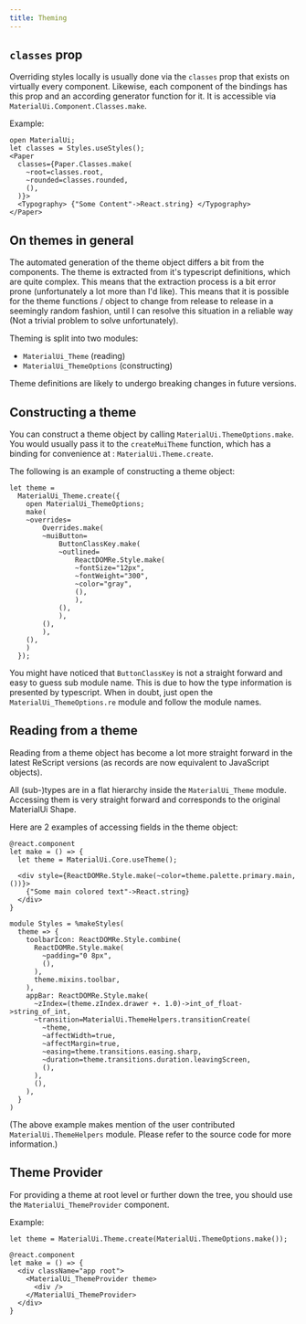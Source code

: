 ```yaml
---
title: Theming
---
```


## `classes` prop

Overriding styles locally is usually done via the `classes` prop that exists on
virtually every component. Likewise, each component of the bindings has this
prop and an according generator function for it. It is accessible via
`MaterialUi.Component.Classes.make`.

Example:

```reason
open MaterialUi;
let classes = Styles.useStyles();
<Paper
  classes={Paper.Classes.make(
    ~root=classes.root,
    ~rounded=classes.rounded,
    (),
  )}>
  <Typography> {"Some Content"->React.string} </Typography>
</Paper>
```

## On themes in general

The automated generation of the theme object differs a bit from the components.
The theme is extracted from it's typescript definitions, which are quite
complex. This means that the extraction process is a bit error prone
(unfortunately a lot more than I'd like). This means that it is possible for the
theme functions / object to change from release to release in a seemingly random
fashion, until I can resolve this situation in a reliable way (Not a trivial
problem to solve unfortunately).

Theming is split into two modules:

- `MaterialUi_Theme` (reading)
- `MaterialUi_ThemeOptions` (constructing)

Theme definitions are likely to undergo breaking changes in future versions.

## Constructing a theme

You can construct a theme object by calling `MaterialUi.ThemeOptions.make`. You
would usually pass it to the `createMuiTheme` function, which has a binding for
convenience at : `MaterialUi.Theme.create`.

The following is an example of constructing a theme object:

```reason
let theme =
  MaterialUi_Theme.create({
    open MaterialUi_ThemeOptions;
    make(
    ~overrides=
        Overrides.make(
        ~muiButton=
            ButtonClassKey.make(
            ~outlined=
                ReactDOMRe.Style.make(
                ~fontSize="12px",
                ~fontWeight="300",
                ~color="gray",
                (),
                ),
            (),
            ),
        (),
        ),
    (),
    )
  });
```

You might have noticed that `ButtonClassKey` is not a straight forward and easy
to guess sub module name. This is due to how the type information is presented
by typescript. When in doubt, just open the `MaterialUi_ThemeOptions.re` module
and follow the module names.

## Reading from a theme

Reading from a theme object has become a lot more straight forward in the latest
ReScript versions (as records are now equivalent to JavaScript objects).

All (sub-)types are in a flat hierarchy inside the `MaterialUi_Theme` module.
Accessing them is very straight forward and corresponds to the original
MaterialUi Shape.

Here are 2 examples of accessing fields in the theme object:

```reason
@react.component
let make = () => {
  let theme = MaterialUi.Core.useTheme();

  <div style={ReactDOMRe.Style.make(~color=theme.palette.primary.main, ())}>
    {"Some main colored text"->React.string}
  </div>
}
```

```reason
module Styles = %makeStyles(
  theme => {
    toolbarIcon: ReactDOMRe.Style.combine(
      ReactDOMRe.Style.make(
        ~padding="0 8px",
        (),
      ),
      theme.mixins.toolbar,
    ),
    appBar: ReactDOMRe.Style.make(
      ~zIndex=(theme.zIndex.drawer +. 1.0)->int_of_float->string_of_int,
      ~transition=MaterialUi.ThemeHelpers.transitionCreate(
        ~theme,
        ~affectWidth=true,
        ~affectMargin=true,
        ~easing=theme.transitions.easing.sharp,
        ~duration=theme.transitions.duration.leavingScreen,
        (),
      ),
      (),
    ),
  }
)
```

(The above example makes mention of the user contributed
`MaterialUi.ThemeHelpers` module. Please refer to the source code for more
information.)

## Theme Provider

For providing a theme at root level or further down the tree, you should use the
`MaterialUi_ThemeProvider` component.

Example:

```reason
let theme = MaterialUi.Theme.create(MaterialUi.ThemeOptions.make());

@react.component
let make = () => {
  <div className="app root">
    <MaterialUi_ThemeProvider theme>
      <div />
    </MaterialUi_ThemeProvider>
  </div>
}
```
